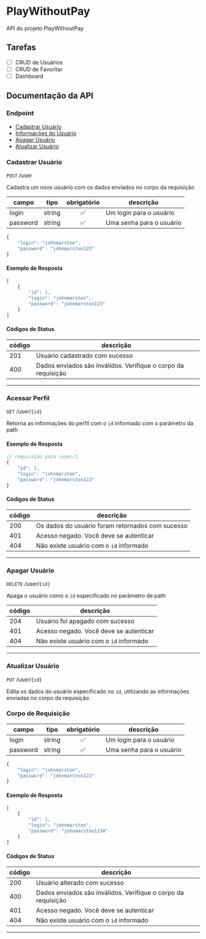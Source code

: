 # PlayWithoutPay
API do projeto PlayWithoutPay

## Tarefas
- [ ] CRUD de Usuários
- [ ] CRUD de Favoritar
- [ ] Dashboard

## Documentação da API

### Endpoint
- [Cadastrar Usuário](#cadastrar-usuário)
- [Informações do Usuário](#acessar-perfil)
- [Apagar Usuário](#apagar-usuário)
- [Atualizar Usuário](#atualizar-usuário)
<!-- Dúvida quanto ao login -->

### Cadastrar Usuário 
`POST` /user

Cadastra um novo usuário com os dados enviados no corpo da requisição

|campo|tipo|obrigatório|descrição|
|-----|----|:-----------:|---------|
|login|string|✅|Um login para o usuário|
|password|string|✅|Uma senha para o usuário|

```js
{
    "login": "johnmarston",
    "password": "johnmarston123"
}
```

#### Exemplo de Resposta

```js
[
    {
        "id": 1,
        "login": "johnmarston",
        "password": "johnmarston123"
    }
]
```

#### Códigos de Status

|código|descrição|
|------|---------|
|201|Usuário cadastrado com sucesso|
|400|Dados enviados são inválidos. Verifique o corpo da requisição|
---

### Acessar Perfil
`GET` /user/`{id}`

Retorna as informações do perfil com o `id` informado com o parâmetro da path

#### Exemplo de Resposta <!-- (dúvida quanto ao path) -->

```js
// requisição para /user/1
{
    "id": 1,
    "login": "johnmarston",
    "password": "johnmarston123"
}
```

#### Códigos de Status

|código|descrição|
|------|---------|
|200|Os dados do usuário foram retornados com sucesso|
|401|Acesso negado. Você deve se autenticar|
|404|Não existe usuário com o `id` informado| <!-- (dúvida quanto ao path) -->
---

### Apagar Usuário

`DELETE` /user/`{id}`

Apaga o usuário como o `id` especificado no parâmetro de path

|código|descrição|
|------|---------|
|204|Usuário foi apagado com sucesso|
|401|Acesso negado. Você deve se autenticar|
|404|Não existe usuário com o `id` informado|
---

### Atualizar Usuário

`PUT` /user/`{id}`

Edita os dados do usuário especificado no `id`, utilizando as informações enviadas no corpo da requisição.

### Corpo de Requisição

|campo|tipo|obrigatório|descrição|
|-----|----|:-----------:|---------|
|login|string|✅|Um login para o usuário|
|password|string|✅|Uma senha para o usuário|

```js
{
    "login": "johnmarston",
    "password": "johnmarston123"
}
```

#### Exemplo de Resposta

```js
[
    {
        "id": 1,
        "login": "johnmarston",
        "password": "johnmarston1234"
    }
]
```

#### Códigos de Status

|código|descrição|
|------|---------|
|200|Usuário alterado com sucesso|
|400|Dados enviados são inválidos. Verifique o corpo da requisição|
|401|Acesso negado. Você deve se autenticar|
|404|Não existe usuário com o `id` informado|
---